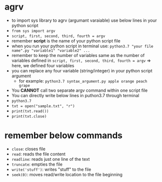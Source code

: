 # agrv
- to import sys library to agrv (argumant varaiable) use below lines in your python script
 - `from sys import argv`   
 - `script, first, second, third, fourth = argv`
 - remember **script** is the name of your python script file
- when you run your python script in terminal use: `python3.7 "your file name".py "variable1" "variable2" ... `
- remember to keep the number of variables same as the number of variables defined in `script, first, second, third, fourth = argv` => here, we defined four variables
- you can replace any four variable (string/integer) in your python script argument
  - for example:
    `python3.7 syntax_argument.py apple orange peach grape`
- You **CANNOT** call two separate argv command within one script file
- You can directly write below lines in puthon3.7 through terminal
 - `python3.7`
 - `txt = open("sample.txt", "r")`
 - `print(txt.read())`
 - `print(txt.close)`

# remember below commands
- `close`: closes file
-  `read`: reads the file content
- `readline`: reads just one line of the text
- `truncate`: empties the file
- `write('stuff')`: writes "stuff" to the file
- `seek(0)`: moves read/write location to the file beginning
